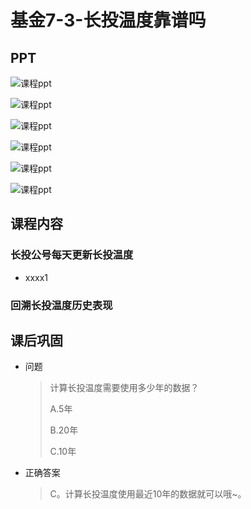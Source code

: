 # 基金7-3-长投温度靠谱吗

## PPT

![课程ppt](assets/7--1.jpeg)

![课程ppt](assets/7--2.jpeg)

![课程ppt](assets/7--3.jpeg)

![课程ppt](assets/7--4.jpeg)

![课程ppt](assets/7--5.jpeg)

![课程ppt](assets/7--6.jpeg)

## 课程内容

### 长投公号每天更新长投温度

- xxxx1

  > 

### 回溯长投温度历史表现

## 课后巩固

- 问题

  > 计算长投温度需要使用多少年的数据？
  >
  > A.5年
  >
  > B.20年
  >
  > C.10年

- 正确答案

  > C。计算长投温度使用最近10年的数据就可以哦~。